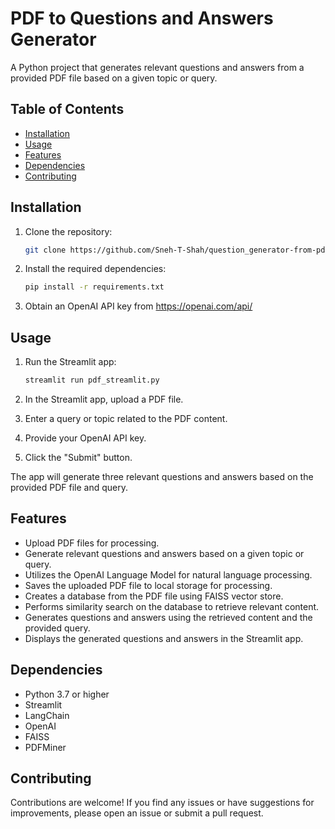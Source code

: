 # PDF to Questions and Answers Generator

A Python project that generates relevant questions and answers from a provided PDF file based on a given topic or query.

## Table of Contents

- [Installation](#installation)
- [Usage](#usage)
- [Features](#features)
- [Dependencies](#dependencies)
- [Contributing](#contributing)

## Installation

1. Clone the repository:

   ```bash
   git clone https://github.com/Sneh-T-Shah/question_generator-from-pdf.git
   ```

2. Install the required dependencies:

   ```bash
   pip install -r requirements.txt
   ```

3. Obtain an OpenAI API key from https://openai.com/api/

## Usage

1. Run the Streamlit app:

   ```bash
   streamlit run pdf_streamlit.py
   ```

2. In the Streamlit app, upload a PDF file.
3. Enter a query or topic related to the PDF content.
4. Provide your OpenAI API key.
5. Click the "Submit" button.

The app will generate three relevant questions and answers based on the provided PDF file and query.

## Features

- Upload PDF files for processing.
- Generate relevant questions and answers based on a given topic or query.
- Utilizes the OpenAI Language Model for natural language processing.
- Saves the uploaded PDF file to local storage for processing.
- Creates a database from the PDF file using FAISS vector store.
- Performs similarity search on the database to retrieve relevant content.
- Generates questions and answers using the retrieved content and the provided query.
- Displays the generated questions and answers in the Streamlit app.

## Dependencies

- Python 3.7 or higher
- Streamlit
- LangChain
- OpenAI
- FAISS
- PDFMiner

## Contributing

Contributions are welcome! If you find any issues or have suggestions for improvements, please open an issue or submit a pull request.
